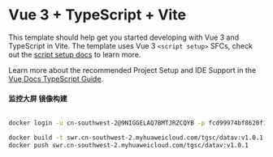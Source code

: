 # Vue 3 + TypeScript + Vite

This template should help get you started developing with Vue 3 and TypeScript in Vite. The template uses Vue 3 `<script setup>` SFCs, check out the [script setup docs](https://v3.vuejs.org/api/sfc-script-setup.html#sfc-script-setup) to learn more.

Learn more about the recommended Project Setup and IDE Support in the [Vue Docs TypeScript Guide](https://vuejs.org/guide/typescript/overview.html#project-setup).

#### 监控大屏 镜像构建

```bash

docker login -u cn-southwest-2@9NIGGELAQ7BMTJRZCQYB -p fcd99974bf8620f1be72f0c717aef85fa9ac8ec552a730f7a50bb49313a723b1 swr.cn-southwest-2.myhuaweicloud.com

docker build -t swr.cn-southwest-2.myhuaweicloud.com/tgsc/datav:v1.0.1 .
docker push swr.cn-southwest-2.myhuaweicloud.com/tgsc/datav:v1.0.1
